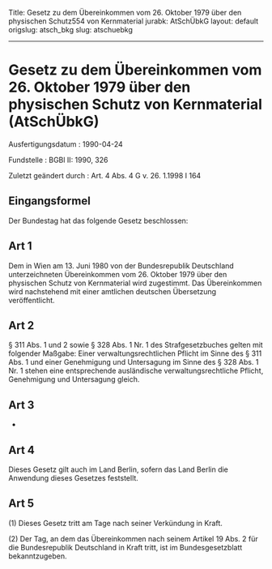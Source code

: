 Title: Gesetz zu dem Übereinkommen vom 26. Oktober 1979 über den physischen Schutz554
  von Kernmaterial
jurabk: AtSchÜbkG
layout: default
origslug: atsch_bkg
slug: atschuebkg

---

# Gesetz zu dem Übereinkommen vom 26. Oktober 1979 über den physischen Schutz von Kernmaterial (AtSchÜbkG)

Ausfertigungsdatum
:   1990-04-24

Fundstelle
:   BGBl II: 1990, 326

Zuletzt geändert durch
:   Art. 4 Abs. 4 G v. 26. 1.1998 I 164


## Eingangsformel

Der Bundestag hat das folgende Gesetz beschlossen:


## Art 1

Dem in Wien am 13. Juni 1980 von der Bundesrepublik Deutschland
unterzeichneten Übereinkommen vom 26. Oktober 1979 über den physischen
Schutz von Kernmaterial wird zugestimmt. Das Übereinkommen wird
nachstehend mit einer amtlichen deutschen Übersetzung veröffentlicht.


## Art 2

§ 311 Abs. 1 und 2 sowie § 328 Abs. 1 Nr. 1 des Strafgesetzbuches
gelten mit folgender Maßgabe:
Einer verwaltungsrechtlichen Pflicht im Sinne des § 311 Abs. 1 und
einer Genehmigung und Untersagung im Sinne des § 328 Abs. 1 Nr. 1
stehen eine entsprechende ausländische verwaltungsrechtliche Pflicht,
Genehmigung und Untersagung gleich.


## Art 3

-


## Art 4

Dieses Gesetz gilt auch im Land Berlin, sofern das Land Berlin die
Anwendung dieses Gesetzes feststellt.


## Art 5

(1) Dieses Gesetz tritt am Tage nach seiner Verkündung in Kraft.

(2) Der Tag, an dem das Übereinkommen nach seinem Artikel 19 Abs. 2
für die Bundesrepublik Deutschland in Kraft tritt, ist im
Bundesgesetzblatt bekanntzugeben.

